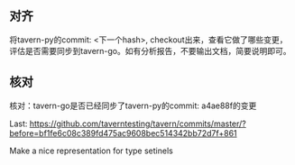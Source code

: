## 对齐
将tavern-py的commit: <下一个hash>, checkout出来，查看它做了哪些变更，评估是否需要同步到tavern-go。如有分析报告，不要输出文档，简要说明即可。

## 核对
核对：tavern-go是否已经同步了tavern-py的commit: a4ae88f的变更

Last:
https://github.com/taverntesting/tavern/commits/master/?before=bf1fe6c08c389fd475ac9608bec514342bb72d7f+861

Make a nice representation for type setinels